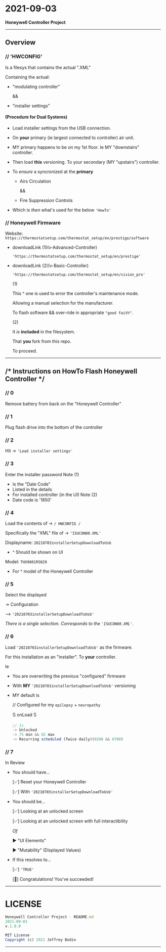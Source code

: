 # 2021-09-03

**Honeywell Controller Project**

-----

## Overview

### // 'HWCONFIG'

Is a filesys that contains the actual ".XML"

Containing the actual:

- "modulating controller"

  &&

- "installer settings"


#### (Procedure for Dual Systems)

- Load installer settings from the USB connection.
- On **your** primary (ie largest connected to controller) air unit.
- MY primary happens to be on my 1st floor. Ie MY "downstairs" controller.

- Then load **this** versioning. To your secondary (MY "upstairs") controller.
- To *ensure* a syncronized at the **primary**
  - Airs Circulation

    &&
  - Fire Suppression Controls

- Which is *then* what's used for the below `'HowTo'`


### // Honeywell Firmware

Website: `https://thermostatsetup.com/thermostat_setup/en/prestige/software`

- downloadLink (1)(v-Advanced-Controller)

  `'https://thermostatsetup.com/thermostat_setup/en/prestige'`

- downloadLink (2)(v-Basic-Controller)

  `'https://thermostatsetup.com/thermostat_setup/en/vision_pro'`

  (1)

  This ^ one is used to error the controller's maintenance mode.

  Allowing a manual selection for the manufacturer.

  To flash software && over-ride in appropriate `"good faith"`.

  (2)

  It *is* **included** in the filesystem.

  That **you** fork from this repo.

  To proceed.

-----


## /* Instructions on HowTo Flash Honeywell Controller */

### // 0
Remove battery from back on the "Honeywell Controller"

### // 1
Plug flash drive into the bottom of the controller

### // 2
Hit 
-> `'Load installer settings'`

### // 3
Enter the installer password
  Note (1)
  - Is the "Date Code" 
  - Listed in the details
  - For installed controller (in the UI)
  Note (2)
  - Date code is '1850'

### // 4
Load the contents of
-> `/ HWCONFIG /`

Specifically the "XML" file of
-> `'ISUCON00.XML'`
    
   Displayname:
   `20210703installerSetupDownloadToUsb`
   - ^ Should be shown on UI
     
   Model:
   `THX9001R5029`
   - For ^ model of the Honeywell Controller

### // 5
Select the displayed

-> Configuration

--> `'20210703installerSetupDownloadToUsb'`

*There is a single selection. Corresponds to the `'ISUCON00.XML'`.*

### // 6
Load `'20210703installerSetupDownloadToUsb'` as the firmware.

For this installation as an "installer". To **your** controller.

Ie
- You are overwriting the previous "configured" firmware 
- With **MY** `'20210703installerSetupDownloadToUsb'` versioning

- MY default is

  // Configured for my `epilepsy` + `neuropathy`

  🔃 onLoad 🔃
  
  ```js
  // Is
  -> Unlocked
  -> 75 min && 82 max
  -> Recurring scheduled (Twice daily)(0200 && 0700)
  ```

### // 7
In Review
- You should have...
  
  [✅] Reset your Honeywell Controller

  [✅] With `'20210703installerSetupDownloadToUsb'`

- You should be...

  [✅] Looking at an unlocked screen

  [✅] Looking at an unlocked screen with full interactibility

  *Of*

  ▶ "UI Elements"

  ▶ "Mutability" (Displayed Values)

- If this resolves to...

  [✅] `'TRUE'`

  [🥳] Congratulations! You've succeeded!

-----

# LICENSE

```js
Honeywell Controller Project - README.md
2021-09-03
v.1.0.0

MIT License
Copyright (c) 2021 Jeffrey Bodin
```

-----
